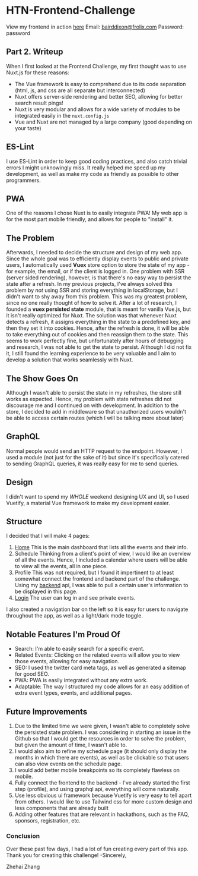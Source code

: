 # HTN-Frontend-Challenge
View my frontend in action [here](https://htnweb.zhehaizhang.com)
Email: bairddixon@frolix.com
Password: password

## Part 2. Writeup

When I first looked at the Frontend Challenge, my first thought was to use Nuxt.js for these reasons:
- The Vue framework is easy to comprehend due to its code separation (html, js, and css are all separate but interconnected)
- Nuxt offers server-side rendering and better SEO, allowing for better search result pings!
- Nuxt is very modular and allows for a wide variety of modules to be integrated easily in the ``nuxt.config.js``
- Vue and Nuxt are not managed by a large company (good depending on your taste)

## ES-Lint 
I use ES-Lint in order to keep good coding practices, and also catch trivial errors I might unknowingly miss.
It really helped me speed up my development, as well as make my code as friendly as possible to other programmers.

## PWA
One of the reasons I chose Nuxt is to easily integrate PWA! My web app is for the most part mobile friendly, 
and allows for people to "install" it.

## The Problem
Afterwards, I needed to decide the structure and design of my web app. Since the whole goal was to efficiently 
display events to public and private users, I automatically used **Vuex** store option to store the state of my app - for example,
the email, or if the client is logged in.
One problem with SSR (server sided rendering), however, is that there's no easy way to 
persist the state after a refresh. In my previous projects, I've always solved this problem by *not* using SSR and storing everything in localStorage,
but I didn't want to shy away from this problem. This was my greatest problem, since no one really thought of how to solve it.
After a lot of research, I founded a **vuex persisted state** module, that is meant for vanilla Vue.js, but it isn't really optimized for Nuxt. The solution
was that whenever Nuxt detects a refresh, it assigns everything in the state to a predefined key, and then they set it into cookies. Hence, after the refresh is done, 
it will be able to take everything out of cookies and then reassign them to the state. This seems to work perfectly fine, but unfortunately after hours of debugging 
and research, I was not able to get the state to persist. Although I did not fix it, I still found the learning experience to be very valuable and I aim to develop a solution
that works seamlessly with Nuxt.

## The Show Goes On
Although I wasn't able to persist the state in my refreshes, the store still works as expected.
Hence, my problem with state refreshes did not discourage me and I continued on with development. In addition to the store, I decided to
add in middleware so that unauthorized users wouldn't be able to access certain routes (which I will be talking more about later)

## GraphQL
Normal people would send an HTTP request to the endpoint. However, 
I used a module (not just for the sake of it) but since it's specifically catered to 
sending GraphQL queries, it was really easy for me to send queries.

## Design
I didn't want to spend my _WHOLE_ weekend designing UX and UI, so I used Vuetify, a 
material Vue framework to make my development easier. 

## Structure
I decided that I will make 4 pages:
1. [Home](https://htnweb.zhehaizhang.com)
This is the main dashboard that lists all the events and their info.
2. Schedule
Thinking from a client's point of view, I would like an overview of all the events. Hence, I included a calendar where users will be able to view all the events, all in one piece.
3. Profile
This was not required, but I found it impertinent to at least somewhat connect the frontend and backend part of the challenge. 
Using my [backend](https://htn.zhehaizhang.com/graphql) api, I was able to pull a certain user's information to be displayed in this page.
4. [Login](https://htnweb.zhehaizhang.com/Login)
The user can log in and see private events.

I also created a navigation bar on the left so it is easy for users to navigate throughout the app, 
as well as a light/dark mode toggle.

## Notable Features I'm Proud Of
- Search: I'm able to easily search for a specific event.
- Related Events: Clicking on the related events will allow you to view those events, allowing for easy navigation.
- SEO: I used the twitter card meta tags, as well as generated a sitemap for good SEO.
- PWA: PWA is easily integrated without any extra work.
- Adaptable: The way I structured my code allows for an easy addition of extra event types, events, and additional pages.

## Future Improvements
1. Due to the limited time we were given, I wasn't able to completely solve the persisted state problem.
I was considering in starting an issue in the Github so that I would get the resources in order to solve the problem, but 
given the amount of time, I wasn't able to. 
2. I would also aim to refine my schedule page (it should only display the months in which there are events), as well as be clickable
so that users can also view events on the schedule page.
3. I would add better mobile breakpoints so its completely flawless on mobile.
4. Fully connect the frontend to the backend - I've already started the first step (profile), and using graphql api, everything will come naturally.
5. Use less obvious ui framework because Vuetify is very easy to tell apart from others. I would like to use Tailwind css for more custom design and less components that are already built
6. Adding other features that are relevant in hackathons, such as the FAQ, sponsors, registration, etc.

### Conclusion
Over these past few days, I had a lot of fun creating every part of this app. Thank you for creating this challenge!
-Sincerely,

Zhehai Zhang